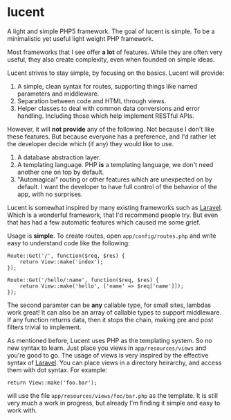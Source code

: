# lucent

A light and simple PHP5 framework. The goal of lucent is simple. To be a 
minimalistic yet useful light weight PHP framework.

Most frameworks that I see offer **a lot** of features. While they are often
very useful, they also create complexity, even when founded on simple ideas.

Lucent strives to stay simple, by focusing on the basics. Lucent will provide:

1. A simple, clean syntax for routes, supporting things like named parameters 
   and middleware.
2. Separation between code and HTML through views.
3. Helper classes to deal with common data conversions and error handling. 
   Including those which help implement RESTful APIs.

However, it will **not provide** any of the following. Not because I don't like
these features. But because everyone has a preference, and I'd rather let the
developer decide which (if any) they would like to use.

1. A database abstraction layer.
2. A templating language. PHP **is** a templating language, we don't need 
   another one on top by default.
3. "Automagical" routing or other features which are unexpected on by default.
   I want the developer to have full control of the behavior of the app, with 
   no surprises.
   
Lucent is somewhat inspired by many existing frameworks such as 
[Laravel](http://laravel.com/). Which is a wonderful framework, that I'd 
recommend people try. But even that has had a few automatic features which
caused me some grief.

Usage is **simple**. To create routes, open `app/config/routes.php` and write
easy to understand code like the following:


	Route::Get('/', function($req, $res) {
		return View::make('index');
	});

	Route::Get('/hello/:name', function($req, $res) {
		return View::make('hello', ['name' => $req['name']]);
	});

The second paramter can be **any** callable type, for small sites, lambdas 
work great! It can also be an array of callable types to support middleware. If 
any function returns data, then it stops the chain, making pre and post filters
trivial to implement.

As mentioned before, Lucent uses PHP as the templating system. So no new syntax 
to learn. Just place you views in `app/resources/views` and you're good to go.
The usage of views is very inspired by the effective syntax of 
[Laravel](http://laravel.com/). You can place views in a directory heirarchy, 
and access them with dot syntax. For example:

    return View::make('foo.bar');
	
will use the file `app/resources/views/foo/bar.php` as the template. It is 
still very much a work in progress, but already I'm finding it simple and easy
to work with.
